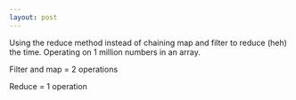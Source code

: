 ```yaml
---
layout: post
---
```

Using the reduce method instead of chaining map and filter to reduce (heh) the time.
Operating on 1 million numbers in an array.

Filter and map = 2 operations

Reduce = 1 operation

<script src="//repl.it/embed/DkIN/2.js"></script>
